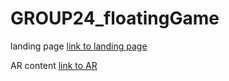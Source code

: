 # GROUP24_floatingGame

landing page [link to landing page](index.html)

AR content [link to AR](index-AR.html)
